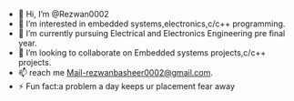 - 👋 Hi, I’m @Rezwan0002
- 👀 I’m interested in embedded systems,electronics,c/c++ programming.
- 🌱 I’m currently pursuing Electrical and Electronics Engineering pre final year.
- 💞️ I’m looking to collaborate on Embedded systems projects,c/c++ projects.
- 📫 reach me Mail-rezwanbasheer0002@gmail.com.
- ⚡ Fun fact:a problem a day keeps ur placement fear away 

<!---
Rezwan0002/Rezwan0002 is a ✨ special ✨ repository because its `README.md` (this file) appears on your GitHub profile.
You can click the Preview link to take a look at your changes.
--->
